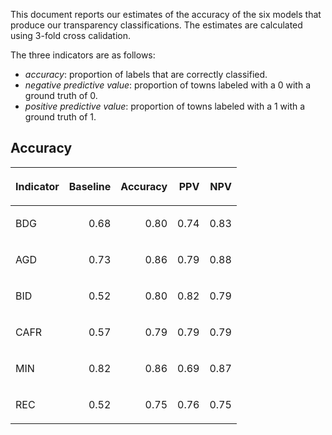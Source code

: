 This document reports our estimates of the accuracy of the six models
that produce our transparency classifications. The estimates are
calculated using 3-fold cross calidation.

The three indicators are as follows:

  - *accuracy*: proportion of labels that are correctly classified.
  - *negative predictive value*: proportion of towns labeled with a 0
    with a ground truth of 0.
  - *positive predictive value*: proportion of towns labeled with a 1
    with a ground truth of 1.

## Accuracy

<table>

<thead>

<tr>

<th style="text-align:left;">

Indicator

</th>

<th style="text-align:right;">

Baseline

</th>

<th style="text-align:right;">

Accuracy

</th>

<th style="text-align:right;">

PPV

</th>

<th style="text-align:right;">

NPV

</th>

</tr>

</thead>

<tbody>

<tr>

<td style="text-align:left;">

BDG

</td>

<td style="text-align:right;">

0.68

</td>

<td style="text-align:right;">

0.80

</td>

<td style="text-align:right;">

0.74

</td>

<td style="text-align:right;">

0.83

</td>

</tr>

<tr>

<td style="text-align:left;">

AGD

</td>

<td style="text-align:right;">

0.73

</td>

<td style="text-align:right;">

0.86

</td>

<td style="text-align:right;">

0.79

</td>

<td style="text-align:right;">

0.88

</td>

</tr>

<tr>

<td style="text-align:left;">

BID

</td>

<td style="text-align:right;">

0.52

</td>

<td style="text-align:right;">

0.80

</td>

<td style="text-align:right;">

0.82

</td>

<td style="text-align:right;">

0.79

</td>

</tr>

<tr>

<td style="text-align:left;">

CAFR

</td>

<td style="text-align:right;">

0.57

</td>

<td style="text-align:right;">

0.79

</td>

<td style="text-align:right;">

0.79

</td>

<td style="text-align:right;">

0.79

</td>

</tr>

<tr>

<td style="text-align:left;">

MIN

</td>

<td style="text-align:right;">

0.82

</td>

<td style="text-align:right;">

0.86

</td>

<td style="text-align:right;">

0.69

</td>

<td style="text-align:right;">

0.87

</td>

</tr>

<tr>

<td style="text-align:left;">

REC

</td>

<td style="text-align:right;">

0.52

</td>

<td style="text-align:right;">

0.75

</td>

<td style="text-align:right;">

0.76

</td>

<td style="text-align:right;">

0.75

</td>

</tr>

</tbody>

</table>

